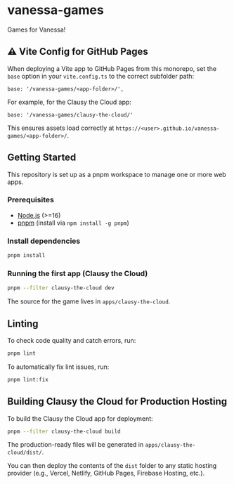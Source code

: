 # vanessa-games

Games for Vanessa!

## ⚠️ Vite Config for GitHub Pages

When deploying a Vite app to GitHub Pages from this monorepo, set the `base` option in your `vite.config.ts` to the correct subfolder path:

```
base: '/vanessa-games/<app-folder>/',
```

For example, for the Clausy the Cloud app:

```
base: '/vanessa-games/clausy-the-cloud/'
```

This ensures assets load correctly at `https://<user>.github.io/vanessa-games/<app-folder>/`.

## Getting Started

This repository is set up as a pnpm workspace to manage one or more web apps.

### Prerequisites

- [Node.js](https://nodejs.org/) (>=16)
- [pnpm](https://pnpm.io/) (install via `npm install -g pnpm`)

### Install dependencies

```bash
pnpm install
```

### Running the first app (Clausy the Cloud)

```bash
pnpm --filter clausy-the-cloud dev
```

The source for the game lives in `apps/clausy-the-cloud`.

## Linting

To check code quality and catch errors, run:

```bash
pnpm lint
```

To automatically fix lint issues, run:

```bash
pnpm lint:fix
```

## Building Clausy the Cloud for Production Hosting

To build the Clausy the Cloud app for deployment:

```bash
pnpm --filter clausy-the-cloud build
```

The production-ready files will be generated in `apps/clausy-the-cloud/dist/`.

You can then deploy the contents of the `dist` folder to any static hosting provider (e.g., Vercel, Netlify, GitHub Pages, Firebase Hosting, etc.).
